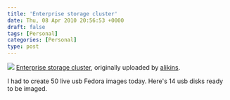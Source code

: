 ```yaml
---
title: 'Enterprise storage cluster'
date: Thu, 08 Apr 2010 20:56:53 +0000
draft: false
tags: [Personal]
categories: [Personal]
type: post
---
```


[![](http://farm3.static.flickr.com/2454/4502500023_c228c6280c.jpg)](http://www.flickr.com/photos/alikins/4502500023/ "photo sharing")
[Enterprise storage cluster](http://www.flickr.com/photos/alikins/4502500023/), originally uploaded by [alikins](http://www.flickr.com/people/alikins/).

I had to create 50 live usb Fedora images today. Here's 14 usb disks ready to be imaged.